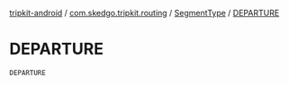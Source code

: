 [tripkit-android](../../index.md) / [com.skedgo.tripkit.routing](../index.md) / [SegmentType](index.md) / [DEPARTURE](./-d-e-p-a-r-t-u-r-e.md)

# DEPARTURE

`DEPARTURE`